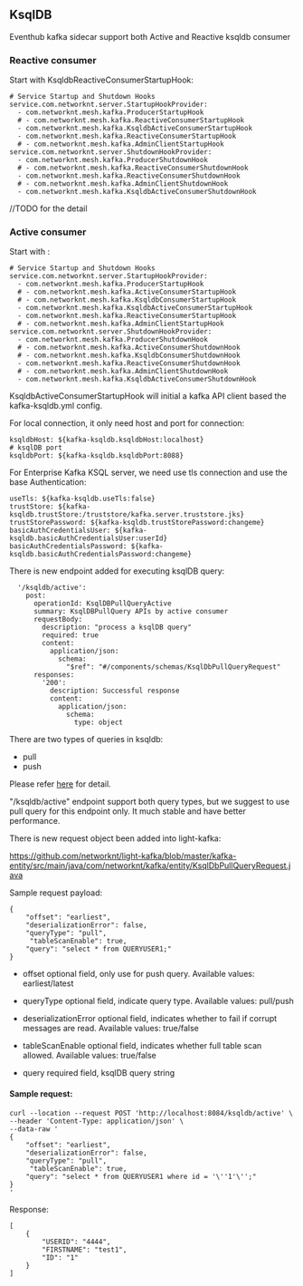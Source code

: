 ## KsqlDB

Eventhub kafka sidecar support both Active and Reactive ksqldb consumer

### Reactive consumer

Start with KsqldbReactiveConsumerStartupHook:

```text
# Service Startup and Shutdown Hooks
service.com.networknt.server.StartupHookProvider:
  - com.networknt.mesh.kafka.ProducerStartupHook
  # - com.networknt.mesh.kafka.ReactiveConsumerStartupHook
  - com.networknt.mesh.kafka.KsqldbActiveConsumerStartupHook
  - com.networknt.mesh.kafka.ReactiveConsumerStartupHook
  # - com.networknt.mesh.kafka.AdminClientStartupHook
service.com.networknt.server.ShutdownHookProvider:
  - com.networknt.mesh.kafka.ProducerShutdownHook
  # - com.networknt.mesh.kafka.ReactiveConsumerShutdownHook
  - com.networknt.mesh.kafka.ReactiveConsumerShutdownHook
  # - com.networknt.mesh.kafka.AdminClientShutdownHook
  - com.networknt.mesh.kafka.KsqldbActiveConsumerShutdownHook

```

//TODO for the detail


### Active consumer

Start with :

```text
# Service Startup and Shutdown Hooks
service.com.networknt.server.StartupHookProvider:
  - com.networknt.mesh.kafka.ProducerStartupHook
  # - com.networknt.mesh.kafka.ActiveConsumerStartupHook
  # - com.networknt.mesh.kafka.KsqldbConsumerStartupHook
  - com.networknt.mesh.kafka.KsqldbActiveConsumerStartupHook
  - com.networknt.mesh.kafka.ReactiveConsumerStartupHook
  # - com.networknt.mesh.kafka.AdminClientStartupHook
service.com.networknt.server.ShutdownHookProvider:
  - com.networknt.mesh.kafka.ProducerShutdownHook
  # - com.networknt.mesh.kafka.ActiveConsumerShutdownHook
  # - com.networknt.mesh.kafka.KsqldbConsumerShutdownHook
  - com.networknt.mesh.kafka.ReactiveConsumerShutdownHook
  # - com.networknt.mesh.kafka.AdminClientShutdownHook
  - com.networknt.mesh.kafka.KsqldbActiveConsumerShutdownHook

```

KsqldbActiveConsumerStartupHook will initial a kafka API client based the kafka-ksqldb.yml config.

For local connection, it only need host and port for connection:

```text
ksqldbHost: ${kafka-ksqldb.ksqldbHost:localhost}
# ksqlDB port
ksqldbPort: ${kafka-ksqldb.ksqldbPort:8088}
```

For Enterprise Kafka KSQL server, we need use tls connection and use the base Authentication:

```text
useTls: ${kafka-ksqldb.useTls:false}
trustStore: ${kafka-ksqldb.trustStore:/truststore/kafka.server.truststore.jks}
trustStorePassword: ${kafka-ksqldb.trustStorePassword:changeme}
basicAuthCredentialsUser: ${kafka-ksqldb.basicAuthCredentialsUser:userId}
basicAuthCredentialsPassword: ${kafka-ksqldb.basicAuthCredentialsPassword:changeme}
```

There is new endpoint added for executing ksqlDB query:


```text
  '/ksqldb/active':
    post:
      operationId: KsqlDBPullQueryActive
      summary: KsqlDBPullQuery APIs by active consumer
      requestBody:
        description: "process a ksqlDB query"
        required: true
        content:
          application/json:
            schema:
              "$ref": "#/components/schemas/KsqlDbPullQueryRequest"
      responses:
        '200':
          description: Successful response
          content:
            application/json:
              schema:
                type: object
```
There are two types of queries in ksqldb:

- pull
- push

Please refer [here](https://docs.ksqldb.io/en/latest/concepts/queries/) for detail.

"/ksqldb/active" endpoint support both query types, but we suggest to use pull query for this endpoint only. It much stable and have better performance.


There is new request object been added into light-kafka:

https://github.com/networknt/light-kafka/blob/master/kafka-entity/src/main/java/com/networknt/kafka/entity/KsqlDbPullQueryRequest.java

Sample request payload:

```text
{
    "offset": "earliest",
    "deserializationError": false,
    "queryType": "pull",
     "tableScanEnable": true,
    "query": "select * from QUERYUSER1;"
}

```

 - offset
   optional field, only use for push query. Available values: earliest/latest

- queryType
  optional field, indicate query type. Available values: pull/push

- deserializationError
  optional field, indicates whether to fail if corrupt messages are read. Available values: true/false

- tableScanEnable
  optional field, indicates whether full table scan allowed. Available values: true/false

- query
  required field, ksqlDB query string


#### Sample request:

```text
curl --location --request POST 'http://localhost:8084/ksqldb/active' \
--header 'Content-Type: application/json' \
--data-raw ' 
{
    "offset": "earliest",
    "deserializationError": false,
    "queryType": "pull",
     "tableScanEnable": true,
    "query": "select * from QUERYUSER1 where id = '\''1'\'';"
}
'
```

Response:

```text
[
    {
        "USERID": "4444",
        "FIRSTNAME": "test1",
        "ID": "1"
    }
]
```
